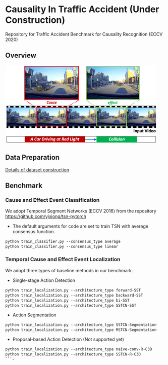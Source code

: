# Causality In Traffic Accident (Under Construction)
Repository for Traffic Accident Benchmark for Causality Recognition (ECCV 2020)

## Overview
<img width="480px" src="overview.png">

## Data Preparation
[Details of dataset construction](dataset/DATASET.md)

## Benchmark
### Cause and Effect Event Classification
We adopt Temporal Segment Networks (ECCV 2016) from the repository https://github.com/yjxiong/tsn-pytorch
- The default arguments for code are set to train TSN with average consensus function.
```
python train_classifier.py --consensus_type average
python train_classifier.py --consensus_type linear
```

### Temporal Cause and Effect Event Localization
We adopt three types of baseline methods in our benchmark.

- Single-stage Action Detection
```
python train_localization.py --architecture_type forward-SST
python train_localization.py --architecture_type backward-SST
python train_localization.py --architecture_type bi-SST
python train_localization.py --architecture_type SSTCN-SST
```

- Action Segmentation
```
python train_localization.py --architecture_type SSTCN-Segmentation
python train_localization.py --architecture_type MSTCN-Segmentation
```

- Proposal-based Action Detection (Not supported yet)
```
python train_localization.py --architecture_type naive-conv-R-C3D
python train_localization.py --architecture_type SSTCN-R-C3D
```- 
